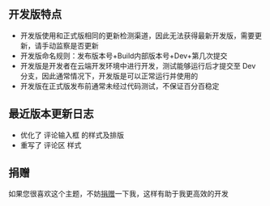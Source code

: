 ## 开发版特点

- 开发版使用和正式版相同的更新检测渠道，因此无法获得最新开发版，需要更新，请手动监察是否更新
- 开发版命名规则：发布版本号+Build内部版本号+Dev+第几次提交
- 开发版是开发者在云端开发环境中进行开发，测试能够运行后才提交至 Dev 分支，因此通常情况下，开发版是可以正常运行并使用的
- 开发版在正式版发布前通常未经过代码测试，不保证百分百稳定

## 最近版本更新日志

- 优化了 评论输入框 的样式及排版
- 重写了 评论区 样式

## 捐赠

如果您很喜欢这个主题，不妨[捐赠](https://www.verypoor.cn)一下我，这样有助于我更高效的开发